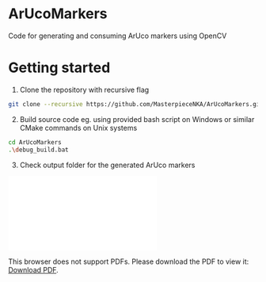 # ArUcoMarkers
Code for generating and consuming ArUco markers using OpenCV

# Getting started
1. Clone the repository with recursive flag
```sh
git clone --recursive https://github.com/MasterpieceNKA/ArUcoMarkers.git 
```

2. Build source code eg. using provided bash script on Windows or similar CMake commands on Unix systems
```sh
cd ArUcoMarkers
.\debug_build.bat 
```

3. Check output folder for the generated ArUco markers

<object data="output/aruco_markers.pdf" type="application/pdf" width="750px" height="750px">
    <embed src="output/aruco_markers.pdf" type="application/pdf">
        <p>This browser does not support PDFs. Please download the PDF to view it: <a href="output/aruco_markers.pdf">Download PDF</a>.</p>
    </embed>
</object>

